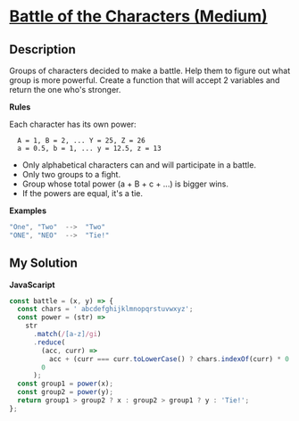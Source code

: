 # [Battle of the Characters (Medium)](https://www.codewars.com/kata/595e9f258b763bc2d2000032)

## Description

Groups of characters decided to make a battle. Help them to figure out what group is more powerful. Create a function that will accept 2 variables and return the one who's stronger.

**Rules**

Each character has its own power:

```
  A = 1, B = 2, ... Y = 25, Z = 26
  a = 0.5, b = 1, ... y = 12.5, z = 13
```

- Only alphabetical characters can and will participate in a battle.
- Only two groups to a fight.
- Group whose total power (a + B + c + ...) is bigger wins.
- If the powers are equal, it's a tie.

**Examples**

```js
"One", "Two"  -->  "Two"
"ONE", "NEO"  -->  "Tie!"
```

## My Solution

**JavaScaript**

```js
const battle = (x, y) => {
  const chars = ' abcdefghijklmnopqrstuvwxyz';
  const power = (str) =>
    str
      .match(/[a-z]/gi)
      .reduce(
        (acc, curr) =>
          acc + (curr === curr.toLowerCase() ? chars.indexOf(curr) * 0.5 : chars.indexOf(curr.toLowerCase())),
        0
      );
  const group1 = power(x);
  const group2 = power(y);
  return group1 > group2 ? x : group2 > group1 ? y : 'Tie!';
};
```

